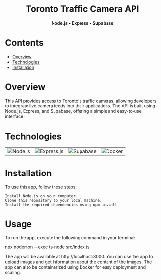 <div align="center">
  <h1>Toronto Traffic Camera API</h1>
  <h4>Node.js • Express • Supabase</h4>
</div>
<h1>Contents</h1>

- [Overview](#overview)
- [Technologies](#technologies)
- [Installation](#installation)

<h1 id="overview">Overview</h1>

This API provides access to Toronto's traffic cameras, allowing developers to integrate live camera feeds into their applications. The API is built using Node.js, Express, and Supabase, offering a simple and easy-to-use interface.
<h1>Technologies</h1>
<div align="center" id="technologies">


<table>
  <tr> 
    <td align='center'><img src="https://img.shields.io/badge/node.js-%23121011.svg?style=for-the-badge&logo=node.js" alt="Node.js"/></td>
    <td align='center'><img src="https://img.shields.io/badge/express.js-%23121011.svg?style=for-the-badge" alt="Express.js"/></td>
    <td align='center'><img src="https://img.shields.io/badge/supabase-%23121011.svg?style=for-the-badge&logo=supabase" alt="Supabase"/></td>
    <td align='center'><img src="https://img.shields.io/badge/docker-%23121011.svg?style=for-the-badge&logo=docker" alt="Docker"/></td>
  </tr>
 </table>
</div>
<h1>Installation</h1>

To use this app, follow these steps:

    Install Node.js on your computer.
    Clone this repository to your local machine.
    Install the required dependencies using npm install

<h1>Usage</h1>

To run the app, execute the following command in your terminal:

npx nodemon --exec ts-node src/index.ts

The app will be available at http://localhost:3000. You can use the app to upload images and get information about the content of the images. The app can also be containerized using Docker for easy deployment and scaling.
